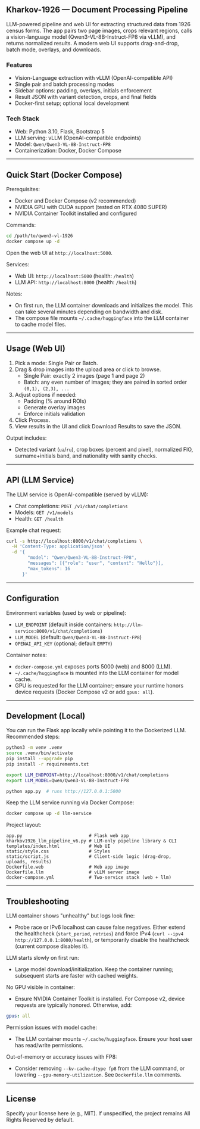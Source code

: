 ## Kharkov-1926 — Document Processing Pipeline

LLM-powered pipeline and web UI for extracting structured data from 1926 census forms. The app pairs two page images, crops relevant regions, calls a vision-language model (Qwen3-VL-8B-Instruct-FP8 via vLLM), and returns normalized results. A modern web UI supports drag-and-drop, batch mode, overlays, and downloads.

### Features
- Vision-Language extraction with vLLM (OpenAI-compatible API)
- Single pair and batch processing modes
- Sidebar options: padding, overlays, initials enforcement
- Result JSON with variant detection, crops, and final fields
- Docker-first setup; optional local development

### Tech Stack
- Web: Python 3.10, Flask, Bootstrap 5
- LLM serving: vLLM (OpenAI-compatible endpoints)
- Model: `Qwen/Qwen3-VL-8B-Instruct-FP8`
- Containerization: Docker, Docker Compose

---

## Quick Start (Docker Compose)

Prerequisites:
- Docker and Docker Compose (v2 recommended)
- NVIDIA GPU with CUDA support (tested on RTX 4080 SUPER)
- NVIDIA Container Toolkit installed and configured

Commands:
```bash
cd /path/to/qwen3-vl-1926
docker compose up -d
```

Open the web UI at `http://localhost:5000`.

Services:
- Web UI: `http://localhost:5000` (health: `/health`)
- LLM API: `http://localhost:8000` (health: `/health`)

Notes:
- On first run, the LLM container downloads and initializes the model. This can take several minutes depending on bandwidth and disk.
- The compose file mounts `~/.cache/huggingface` into the LLM container to cache model files.

---

## Usage (Web UI)
1. Pick a mode: Single Pair or Batch.
2. Drag & drop images into the upload area or click to browse.
   - Single Pair: exactly 2 images (page 1 and page 2)
   - Batch: any even number of images; they are paired in sorted order `(0,1), (2,3), ...`
3. Adjust options if needed:
   - Padding (% around ROIs)
   - Generate overlay images
   - Enforce initials validation
4. Click Process.
5. View results in the UI and click Download Results to save the JSON.

Output includes:
- Detected variant (`ua`/`ru`), crop boxes (percent and pixel), normalized FIO, surname+initials band, and nationality with sanity checks.

---

## API (LLM Service)
The LLM service is OpenAI-compatible (served by vLLM):

- Chat completions: `POST /v1/chat/completions`
- Models: `GET /v1/models`
- Health: `GET /health`

Example chat request:
```bash
curl -s http://localhost:8000/v1/chat/completions \
  -H 'Content-Type: application/json' \
  -d '{
        "model": "Qwen/Qwen3-VL-8B-Instruct-FP8",
        "messages": [{"role": "user", "content": "Hello"}],
        "max_tokens": 16
      }'
```

---

## Configuration
Environment variables (used by web or pipeline):
- `LLM_ENDPOINT` (default inside containers: `http://llm-service:8000/v1/chat/completions`)
- `LLM_MODEL` (default: `Qwen/Qwen3-VL-8B-Instruct-FP8`)
- `OPENAI_API_KEY` (optional; default `EMPTY`)

Container notes:
- `docker-compose.yml` exposes ports 5000 (web) and 8000 (LLM).
- `~/.cache/huggingface` is mounted into the LLM container for model cache.
- GPU is requested for the LLM container; ensure your runtime honors device requests (Docker Compose v2 or add `gpus: all`).

---

## Development (Local)

You can run the Flask app locally while pointing it to the Dockerized LLM. Recommended steps:

```bash
python3 -m venv .venv
source .venv/bin/activate
pip install --upgrade pip
pip install -r requirements.txt

export LLM_ENDPOINT=http://localhost:8000/v1/chat/completions
export LLM_MODEL=Qwen/Qwen3-VL-8B-Instruct-FP8

python app.py  # runs http://127.0.0.1:5000
```

Keep the LLM service running via Docker Compose:
```bash
docker compose up -d llm-service
```

Project layout:
```text
app.py                         # Flask web app
kharkov1926_llm_pipeline_v6.py # LLM-only pipeline library & CLI
templates/index.html           # Web UI
static/style.css               # Styles
static/script.js               # Client-side logic (drag-drop, uploads, results)
Dockerfile.web                 # Web app image
Dockerfile.llm                 # vLLM server image
docker-compose.yml             # Two-service stack (web + llm)
```

---

## Troubleshooting

LLM container shows "unhealthy" but logs look fine:
- Probe race or IPv6 localhost can cause false negatives. Either extend the healthcheck (`start_period`, `retries`) and force IPv4 (`curl --ipv4 http://127.0.0.1:8000/health`), or temporarily disable the healthcheck (current compose disables it).

LLM starts slowly on first run:
- Large model download/initialization. Keep the container running; subsequent starts are faster with cached weights.

No GPU visible in container:
- Ensure NVIDIA Container Toolkit is installed. For Compose v2, device requests are typically honored. Otherwise, add:
```yaml
gpus: all
```

Permission issues with model cache:
- The LLM container mounts `~/.cache/huggingface`. Ensure your host user has read/write permissions.

Out-of-memory or accuracy issues with FP8:
- Consider removing `--kv-cache-dtype fp8` from the LLM command, or lowering `--gpu-memory-utilization`. See `Dockerfile.llm` comments.

---

## License

Specify your license here (e.g., MIT). If unspecified, the project remains All Rights Reserved by default.


